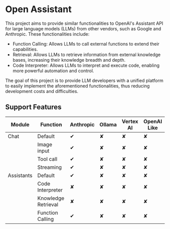 # Open Assistant

This project aims to provide similar functionalities to OpenAI's Assistant API for large language models (LLMs) from other vendors, such as Google and Anthropic. These functionalities include:

- Function Calling: Allows LLMs to call external functions to extend their capabilities.
- Retrieval: Allows LLMs to retrieve information from external knowledge bases, increasing their knowledge breadth and depth.
- Code Interpreter: Allows LLMs to interpret and execute code, enabling more powerful automation and control.

The goal of this project is to provide LLM developers with a unified platform to easily implement the aforementioned functionalities, thus reducing development costs and difficulties.

## Support Features

| Module     | Function            | Anthropic | Ollama | Vertex AI | OpenAI Like |
| ---------- | ------------------- | --------- | ------ | --------- | ----------- |
| Chat       | Default             | ✔        | ✘      | ✘         | ✘           |
|            | Image input         | ✔        | ✘      | ✘         | ✘           |
|            | Tool call           | ✔        | ✘      | ✘         | ✘           |
|            | Streaming           | ✔        | ✘      | ✘         | ✘           |
| Assistants | Default             | ✔        | ✘      | ✘         | ✘           |
|            | Code Interpreter    | ✘         | ✘      | ✘         | ✘           |
|            | Knowledge Retrieval | ✘         | ✘      | ✘         | ✘           |
|            | Function Calling    | ✔        | ✘      | ✘         | ✘           |
